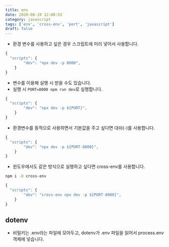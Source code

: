 ```yaml
---
title: env
date: 2020-08-10 12:08:53
category: javascript
tags: ['env', 'cross-env', 'port', 'javascript']
draft: false
---
```


- 환경 변수를 사용하고 싶은 경우 스크립트에 미리 넣어서 사용합니다.

```javascript
{
  "scripts": {
		"dev": "npx dev -p 8000",
	}
}
```

- 변수를 이용해 실행 시 받을 수도 있습니다.
- 실행 시 `PORT=8000 npm run dev`로 실행합니다.

```javascript
{
  "scripts": {
		"dev": "npx dev -p ${PORT}",
	}
}
```

- 환경변수를 동적으로 사용하면서 기본값을 주고 싶다면 대쉬(-)를 사용합니다.

```javascript
{
  "scripts": {
		"dev": "npx dev -p ${PORT-8000}",
	}
}
```

- 윈도우에서도 같은 방식으로 실행하고 싶다면 cross-env를 사용합니다.

```bash
npm i -D cross-env
```

```javascript
{
  "scripts": {
		"dev": "cross-env npx dev -p ${PORT-8000}",
	}
}
```

## dotenv

- 비밀키는 .env라는 파일에 모아두고, dotenv가 .env 파일을 읽어서 process.env 객체에 넣습니다.
